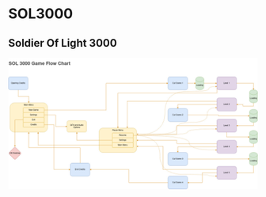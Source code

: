 # SOL3000
## Soldier Of Light 3000

![overall diagram](https://github.com/xsinick/SOL3000/blob/main/SOL3000-GameplayFlowchart.jpg)
